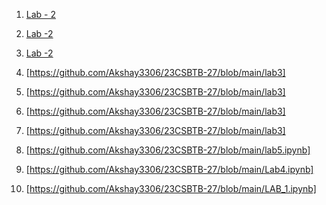 
1. <a href ="https://github.com/Akshay3306/23CSBTB-27/blob/main/LAB2.ipynb">Lab - 2</a>
2. <a href ="https://github.com/Akshay3306/23CSBTB-27/blob/main/BFS.ipynb"> Lab -2 </a>
3. <a href ="https://github.com/Akshay3306/23CSBTB-27/blob/main/Untitled6.ipynb"> Lab -2</a>

4. [https://github.com/Akshay3306/23CSBTB-27/blob/main/lab3]
5. [https://github.com/Akshay3306/23CSBTB-27/blob/main/lab3]
6. [https://github.com/Akshay3306/23CSBTB-27/blob/main/lab3]
7. [https://github.com/Akshay3306/23CSBTB-27/blob/main/lab3]

8. [https://github.com/Akshay3306/23CSBTB-27/blob/main/lab5.ipynb]
9. [https://github.com/Akshay3306/23CSBTB-27/blob/main/Lab4.ipynb]
10. [https://github.com/Akshay3306/23CSBTB-27/blob/main/LAB_1.ipynb]
